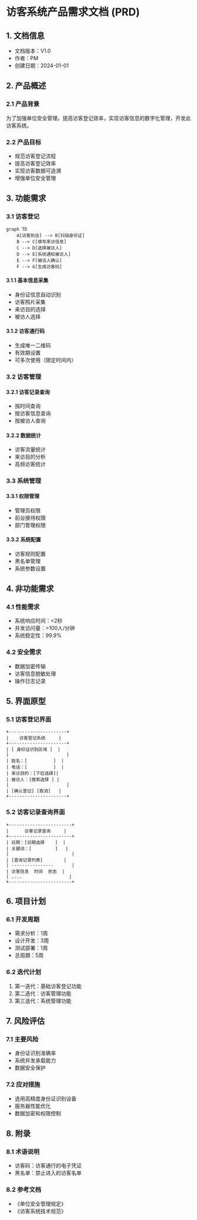  # 访客系统产品需求文档 (PRD)

## 1. 文档信息

- 文档版本：V1.0
- 作者：PM
- 创建日期：2024-01-01

## 2. 产品概述

### 2.1 产品背景
为了加强单位安全管理，提高访客登记效率，实现访客信息的数字化管理，开发此访客系统。

### 2.2 产品目标
- 规范访客登记流程
- 提高访客登记效率
- 实现访客数据可追溯
- 增强单位安全管理

## 3. 功能需求

### 3.1 访客登记
```mermaid
graph TD
    A[访客到达] --> B[扫描身份证]
    B --> C[填写来访信息]
    C --> D[选择被访人]
    D --> E[系统通知被访人]
    E --> F[被访人确认]
    F --> G[生成访客码]
```

#### 3.1.1 基本信息采集
- 身份证信息自动识别
- 访客照片采集
- 来访目的选择
- 被访人选择

#### 3.1.2 访客通行码
- 生成唯一二维码
- 有效期设置
- 可多次使用（限定时间内）

### 3.2 访客管理

#### 3.2.1 访客记录查询
- 按时间查询
- 按访客信息查询
- 按被访人查询

#### 3.2.2 数据统计
- 访客流量统计
- 来访目的分析
- 高频访客统计

### 3.3 系统管理

#### 3.3.1 权限管理
- 管理员权限
- 前台接待权限
- 部门管理权限

#### 3.3.2 系统配置
- 访客规则配置
- 黑名单管理
- 系统参数设置

## 4. 非功能需求

### 4.1 性能需求
- 系统响应时间：<2秒
- 并发访问量：>100人/分钟
- 系统稳定性：99.9%

### 4.2 安全需求
- 数据加密传输
- 访客信息脱敏处理
- 操作日志记录

## 5. 界面原型

### 5.1 访客登记界面
```
+----------------------+
|    访客登记系统     |
+----------------------+
| [ 身份证识别区域 ]  |
|                      |
| 姓名：[          ]  |
| 电话：[          ]  |
| 来访目的：[下拉选择]|
| 被访人：[搜索选择 ] |
|                      |
| [确认登记] [取消]   |
+----------------------+
```

### 5.2 访客记录查询界面
```
+------------------------+
|      访客记录查询     |
+------------------------+
| 日期：[日期选择    ]  |
| 关键词：[         ]   |
|                        |
| [查询记录列表]        |
| ----------------       |
| 访客信息  时间  状态  |
| ....                  |
+------------------------+
```

## 6. 项目计划

### 6.1 开发周期
- 需求分析：1周
- 设计开发：3周
- 测试部署：1周
- 总周期：5周

### 6.2 迭代计划
1. 第一迭代：基础访客登记功能
2. 第二迭代：访客管理功能
3. 第三迭代：系统管理功能

## 7. 风险评估

### 7.1 主要风险
- 身份证识别准确率
- 系统并发承载能力
- 数据安全保护

### 7.2 应对措施
- 选用高精度身份证识别设备
- 服务器性能优化
- 数据加密和权限控制

## 8. 附录

### 8.1 术语说明
- 访客码：访客通行的电子凭证
- 黑名单：禁止进入的访客名单

### 8.2 参考文档
- 《单位安全管理规定》
- 《访客系统技术规范》